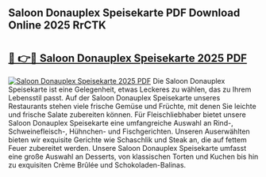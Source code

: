 ## Saloon Donauplex Speisekarte PDF Download Online 2025 RrCTK

# <h2><a href="http://gc6car.nevu.top/?p=Saloon+Donauplex+Speisekarte">🔗 👉🔴 Saloon Donauplex Speisekarte 2025 PDF</a></h2>

[![Saloon Donauplex Speisekarte 2025 PDF](https://i.imgur.com/dBaPXMq.png)](http://gc6car.nevu.top/?p=Saloon+Donauplex+Speisekarte)
Die Saloon Donauplex Speisekarte ist eine Gelegenheit, etwas Leckeres zu wählen, das zu Ihrem Lebensstil passt. Auf der Saloon Donauplex Speisekarte unseres Restaurants stehen viele frische Gemüse und Früchte, mit denen Sie leichte und frische Salate zubereiten können. Für Fleischliebhaber bietet unsere Saloon Donauplex Speisekarte eine umfangreiche Auswahl an Rind-, Schweinefleisch-, Hühnchen- und Fischgerichten. Unseren Auserwählten bieten wir exquisite Gerichte wie Schaschlik und Steak an, die auf fettem Feuer zubereitet werden. Unsere Saloon Donauplex Speisekarte umfasst eine große Auswahl an Desserts, von klassischen Torten und Kuchen bis hin zu exquisiten Crème Brûlée und Schokoladen-Balinas.
